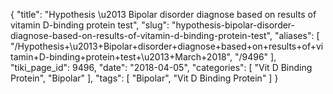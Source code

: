 {
    "title": "Hypothesis \u2013 Bipolar disorder diagnose based on results of vitamin D-binding protein test",
    "slug": "hypothesis-bipolar-disorder-diagnose-based-on-results-of-vitamin-d-binding-protein-test",
    "aliases": [
        "/Hypothesis+\u2013+Bipolar+disorder+diagnose+based+on+results+of+vitamin+D-binding+protein+test+\u2013+March+2018",
        "/9496"
    ],
    "tiki_page_id": 9496,
    "date": "2018-04-05",
    "categories": [
        "Vit D Binding Protein",
        "Bipolar"
    ],
    "tags": [
        "Bipolar",
        "Vit D Binding Protein"
    ]
}